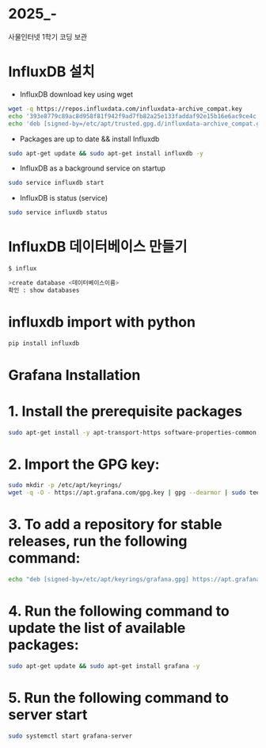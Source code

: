 # 2025_-
사물인터넷 1학기 코딩 보관

# InfluxDB 설치
- InfluxDB download key using wget

```bash
wget -q https://repos.influxdata.com/influxdata-archive_compat.key
echo '393e8779c89ac8d958f81f942f9ad7fb82a25e133faddaf92e15b16e6ac9ce4c influxdata-archive_compat.key' | sha256sum -c && cat influxdata-archive_compat.key | gpg --dearmor | sudo tee /etc/apt/trusted.gpg.d/influxdata-archive_compat.gpg > /dev/null
echo 'deb [signed-by=/etc/apt/trusted.gpg.d/influxdata-archive_compat.gpg] https://repos.influxdata.com/debian stable main' | sudo tee /etc/apt/sources.list.d/influxdata.list
```

- Packages are up to date && install Influxdb

```bash
sudo apt-get update && sudo apt-get install influxdb -y
```

- InfluxDB as a background service on startup

```bash
sudo service influxdb start
```


- InfluxDB is status (service)
```bash 
sudo service influxdb status
```

# InfluxDB 데이터베이스 만들기
```bash
$ influx

>create database <데이터베이스이름>
확인 : show databases
```

# influxdb import with python
```bash
pip install influxdb
```
# Grafana Installation

# 1. Install the prerequisite packages

```bash
sudo apt-get install -y apt-transport-https software-properties-common wget
```

# 2. Import the GPG key:

```bash
sudo mkdir -p /etc/apt/keyrings/
wget -q -O - https://apt.grafana.com/gpg.key | gpg --dearmor | sudo tee /etc/apt/keyrings/grafana.gpg > /dev/null
```

# 3. To add a repository for stable releases, run the following command:

```bash
echo "deb [signed-by=/etc/apt/keyrings/grafana.gpg] https://apt.grafana.com stable main" | sudo tee -a /etc/apt/sources.list.d/grafana.list
```

# 4. Run the following command to update the list of available packages:

```bash
sudo apt-get update && sudo apt-get install grafana -y
```

# 5. Run the following command to server start

```bash
sudo systemctl start grafana-server
```
